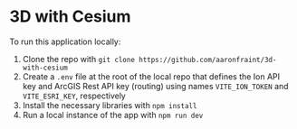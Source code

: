 # 3D with Cesium

To run this application locally:

1. Clone the repo with `git clone https://github.com/aaronfraint/3d-with-cesium`
2. Create a `.env` file at the root of the local repo that defines the Ion API key and ArcGIS Rest API key (routing) using names `VITE_ION_TOKEN` and `VITE_ESRI_KEY`, respectively
3. Install the necessary libraries with `npm install`
4. Run a local instance of the app with `npm run dev`
